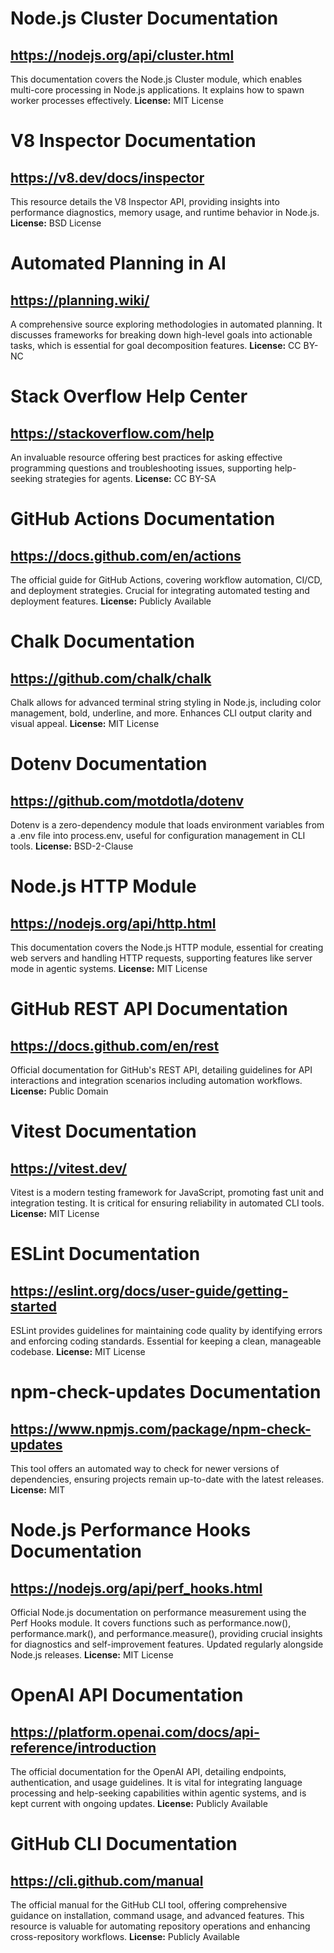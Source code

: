 # Node.js Cluster Documentation
## https://nodejs.org/api/cluster.html
This documentation covers the Node.js Cluster module, which enables multi-core processing in Node.js applications. It explains how to spawn worker processes effectively.
**License:** MIT License

# V8 Inspector Documentation
## https://v8.dev/docs/inspector
This resource details the V8 Inspector API, providing insights into performance diagnostics, memory usage, and runtime behavior in Node.js.
**License:** BSD License

# Automated Planning in AI
## https://planning.wiki/
A comprehensive source exploring methodologies in automated planning. It discusses frameworks for breaking down high-level goals into actionable tasks, which is essential for goal decomposition features.
**License:** CC BY-NC

# Stack Overflow Help Center
## https://stackoverflow.com/help
An invaluable resource offering best practices for asking effective programming questions and troubleshooting issues, supporting help-seeking strategies for agents.
**License:** CC BY-SA

# GitHub Actions Documentation
## https://docs.github.com/en/actions
The official guide for GitHub Actions, covering workflow automation, CI/CD, and deployment strategies. Crucial for integrating automated testing and deployment features.
**License:** Publicly Available

# Chalk Documentation
## https://github.com/chalk/chalk
Chalk allows for advanced terminal string styling in Node.js, including color management, bold, underline, and more. Enhances CLI output clarity and visual appeal.
**License:** MIT License

# Dotenv Documentation
## https://github.com/motdotla/dotenv
Dotenv is a zero-dependency module that loads environment variables from a .env file into process.env, useful for configuration management in CLI tools.
**License:** BSD-2-Clause

# Node.js HTTP Module
## https://nodejs.org/api/http.html
This documentation covers the Node.js HTTP module, essential for creating web servers and handling HTTP requests, supporting features like server mode in agentic systems.
**License:** MIT License

# GitHub REST API Documentation
## https://docs.github.com/en/rest
Official documentation for GitHub's REST API, detailing guidelines for API interactions and integration scenarios including automation workflows.
**License:** Public Domain

# Vitest Documentation
## https://vitest.dev/
Vitest is a modern testing framework for JavaScript, promoting fast unit and integration testing. It is critical for ensuring reliability in automated CLI tools.
**License:** MIT License

# ESLint Documentation
## https://eslint.org/docs/user-guide/getting-started
ESLint provides guidelines for maintaining code quality by identifying errors and enforcing coding standards. Essential for keeping a clean, manageable codebase.
**License:** MIT License

# npm-check-updates Documentation
## https://www.npmjs.com/package/npm-check-updates
This tool offers an automated way to check for newer versions of dependencies, ensuring projects remain up-to-date with the latest releases.
**License:** MIT

# Node.js Performance Hooks Documentation
## https://nodejs.org/api/perf_hooks.html
Official Node.js documentation on performance measurement using the Perf Hooks module. It covers functions such as performance.now(), performance.mark(), and performance.measure(), providing crucial insights for diagnostics and self-improvement features. Updated regularly alongside Node.js releases.
**License:** MIT License

# OpenAI API Documentation
## https://platform.openai.com/docs/api-reference/introduction
The official documentation for the OpenAI API, detailing endpoints, authentication, and usage guidelines. It is vital for integrating language processing and help-seeking capabilities within agentic systems, and is kept current with ongoing updates.
**License:** Publicly Available

# GitHub CLI Documentation
## https://cli.github.com/manual
The official manual for the GitHub CLI tool, offering comprehensive guidance on installation, command usage, and advanced features. This resource is valuable for automating repository operations and enhancing cross-repository workflows.
**License:** Publicly Available
